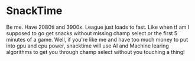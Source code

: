 # SnackTime
Be me. Have 2080ti and 3900x. League just loads to fast. Like when tf am I supposed to go get snacks without missing champ select or the first 5 minutes of a game. Well, if you're like me and have too much money to put into gpu and cpu power, snacktime will use AI and Machine learing algorithms to get you through champ select without you touching a thing!
